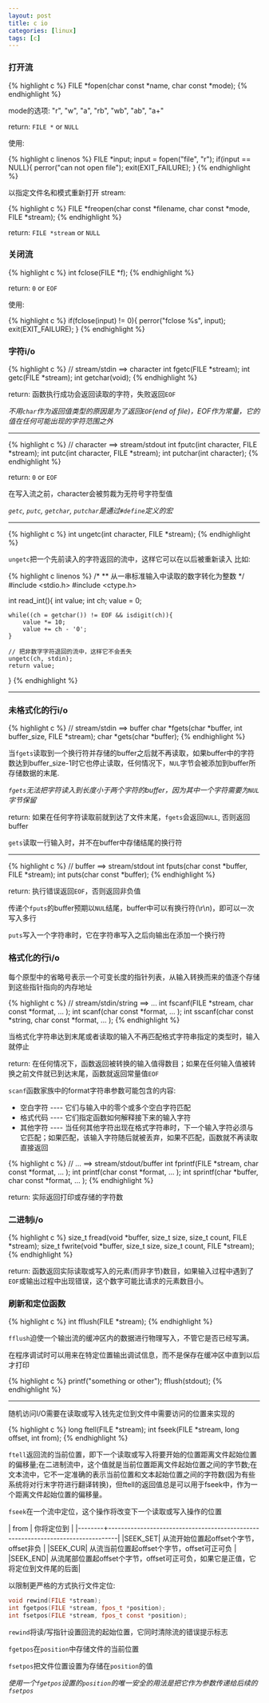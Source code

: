```yaml
---
layout: post 
title: c io 
categories: [linux]
tags: [c]
---
```


### 打开流

{% highlight c %}
FILE *fopen(char const *name, char const *mode);
{% endhighlight %}

mode的选项:  "r", "w", "a", "rb", "wb", "ab", "a+"

return: `FILE *` or `NULL`
    
使用:

{% highlight c linenos %}
FILE *input;
input = fopen("file", "r");
if(input == NULL){
    perror("can not open file");
    exit(EXIT_FAILURE);
}
{% endhighlight %}

以指定文件名和模式重新打开 stream:

{% highlight c %}
FILE *freopen(char const *filename, char const *mode, FILE *stream);
{% endhighlight %}

return: `FILE *stream` or `NULL`

### 关闭流

{% highlight c %}
int fclose(FILE *f);
{% endhighlight %}

return: `0` or `EOF`

使用:

{% highlight c %}
if(fclose(input) != 0){
    perror("fclose %s", input);
    exit(EXIT_FAILURE);
}
{% endhighlight %}

### 字符i/o

{% highlight c %}
// stream/stdin ==> character
int fgetc(FILE *stream);
int getc(FILE *stream);
int getchar(void);
{% endhighlight %}

return: 函数执行成功会返回读取的字符，失败返回`EOF`

*不用`char`作为返回值类型的原因是为了返回`EOF`(end of file)，EOF作为常量，它的值在任何可能出现的字符范围之外*

---

{% highlight c %}
// character ==> stream/stdout
int fputc(int character, FILE *stream);
int putc(int character, FILE *stream);
int putchar(int character);
{% endhighlight %}

return: `0` or `EOF` 

在写入流之前，character会被剪裁为无符号字符型值

*`getc`, `putc`, `getchar`, `putchar`是通过`#define`定义的宏*

---

{% highlight c %}
int ungetc(int character, FILE *stream);
{% endhighlight %}

`ungetc`把一个先前读入的字符返回的流中，这样它可以在以后被重新读入  比如:

{% highlight c linenos %}
/*
** 从一串标准输入中读取的数字转化为整数
*/
#include <stdio.h>
#include <ctype.h>

int read_int(){
    int value;
    int ch;
    value = 0;

    while((ch = getchar()) != EOF && isdigit(ch)){
        value *= 10;
        value += ch - '0';
    }

    // 把非数字字符退回的流中，这样它不会丢失
    ungetc(ch, stdin);
    return value;
}
{% endhighlight %}

---

### 未格式化的行i/o

{% highlight c %}
// stream/stdin ==> buffer
char *fgets(char *buffer, int buffer_size, FILE *stream);
char *gets(char *buffer);
{% endhighlight %}

当`fgets`读取到一个换行符并存储的buffer之后就不再读取，如果buffer中的字符数达到buffer_size-1时它也停止读取，任何情况下，`NUL`字节会被添加到buffer所存储数据的末尾.

*`fgets`无法把字符读入到长度小于两个字符的buffer，因为其中一个字符需要为`NUL`字节保留* 

return: 如果在任何字符读取前就到达了文件末尾，`fgets`会返回`NULL`, 否则返回buffer

`gets`读取一行输入时，并不在buffer中存储结尾的换行符

---

{% highlight c %}
// buffer ==> stream/stdout
int fputs(char const *buffer, FILE *stream);
int puts(char const *buffer);
{% endhighlight %}

return: 执行错误返回`EOF`，否则返回非负值 

传递个`fputs`的buffer预期以`NUL`结尾，buffer中可以有换行符(\r\n)，即可以一次写入多行

`puts`写入一个字符串时，它在字符串写入之后向输出在添加一个换行符

### 格式化的行i/o

每个原型中的省略号表示一个可变长度的指针列表，从输入转换而来的值逐个存储到这些指针指向的内存地址

{% highlight c %}
// stream/stdin/string ==> ...
int fscanf(FILE *stream, char const *format, ... );
int scanf(char const *format, ... );
int sscanf(char const *string, char const *format, ... );
{% endhighlight %}

当格式化字符串达到末尾或者读取的输入不再匹配格式字符串指定的类型时，输入就停止

return: 在任何情况下，函数返回被转换的输入值得数目；如果在任何输入值被转换之前文件就已到达末尾，函数就返回常量值`EOF`

`scanf`函数家族中的format字符串参数可能包含的内容:

- 空白字符 ---- 它们与输入中的零个或多个空白字符匹配
- 格式代码 ---- 它们指定函数如何解释接下来的输入字符
- 其他字符 ---- 当任何其他字符出现在格式字符串时，下一个输入字符必须与它匹配；如果匹配，该输入字符随后就被丢弃，如果不匹配，函数就不再读取直接返回

{% highlight c %}
// ... ==> stream/stdout/buffer
int fprintf(FILE *stream, char const *format, ... );
int printf(char const *format, ... );
int sprintf(char *buffer, char const *format, ... );
{% endhighlight %}

return: 实际返回打印或存储的字符数

### 二进制i/o

{% highlight c %}
size_t fread(void *buffer, size_t size, size_t count, FILE *stream);
size_t fwrite(void *buffer, size_t size, size_t count, FILE *stream);
{% endhighlight %}

return: 函数返回实际读取或写入的元素(而非字节)数目，如果输入过程中遇到了`EOF`或输出过程中出现错误，这个数字可能比请求的元素数目小。

### 刷新和定位函数

{% highlight c %}
int fflush(FILE *stream);
{% endhighlight %}

`fflush`迫使一个输出流的缓冲区内的数据进行物理写入，不管它是否已经写满。

在程序调试时可以用来在特定位置输出调试信息，而不是保存在缓冲区中直到以后才打印

{% highlight c %}
printf("something or other");
fflush(stdout);
{% endhighlight %}

---

随机访问I/O需要在读取或写入钱先定位到文件中需要访问的位置来实现的

{% highlight c %}
long ftell(FILE *stream);
int fseek(FILE *stream, long offset, int from);
{% endhighlight %}

`ftell`返回流的当前位置，即下一个读取或写入将要开始的位置距离文件起始位置的偏移量;在二进制流中，这个值就是当前位置距离文件起始位置之间的字节数;在文本流中，它不一定准确的表示当前位置和文本起始位置之间的字符数(因为有些系统将对行末字符进行翻译转换)，但ftell的返回值总是可以用于fseek中，作为一个距离文件起始位置的偏移量。

`fseek`在一个流中定位，这个操作将改变下一个读取或写入操作的位置

|  from  |    你将定位到                                                                   |
|--------+---------------------------------------------------------------------------------|
|SEEK_SET| 从流开始位置起offset个字节，offset非负                                          |
|SEEK_CUR| 从流当前位置起offset个字节，offset可正可负                                      |
|SEEK_END| 从流尾部位置起offset个字节，offset可正可负，如果它是正值，它将定位到文件尾的后面|

以限制更严格的方式执行文件定位:

``` c
void rewind(FILE *stream);
int fgetpos(FILE *stream, fpos_t *position);
int fsetpos(FILE *stream, fpos_t const *position);
```
`rewind`将读/写指针设置回流的起始位置，它同时清除流的错误提示标志

`fgetpos`在`position`中存储文件的当前位置

`fsetpos`把文件位置设置为存储在`position`的值

*使用一个`fgetpos`设置的`position`的唯一安全的用法是把它作为参数传递给后续的`fsetpos`*
